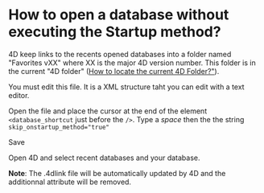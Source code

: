 # How to open a database without executing the Startup method?

4D keep links to the recents opened databases into a folder named "Favorites vXX" where XX is the major 4D version number. This folder is in the current "4D folder" (<a href="./How to locate the current 4D Folder?">How to locate the current 4D Folder?"</a>).

You must edit this file. It is a XML structure taht you can edit with a text editor.

Open the file and place the cursor at the end of the element `<database_shortcut` just before the `/>`. Type a _space_ then the the string `skip_onstartup_method="true"`

Save

Open 4D and select recent databases and your database.

**Note**: The .4dlink file will be automatically updated by 4D and the additionnal attribute will be removed.




